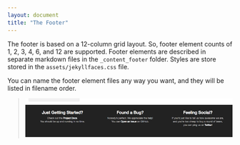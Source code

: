 ```yaml
---
layout: document
title: "The Footer"
---
```


The footer is based on a 12-column grid layout. So, footer element counts of 1, 2, 3, 4, 6, and 12 are supported. Footer elements are described in separate markdown files in the `_content_footer` folder. Styles are store stored in the `assets/jekyllfaces.css` file.

You can name the footer element files any way you want, and they will be listed in filename order.

> ![image](images/footer.png)